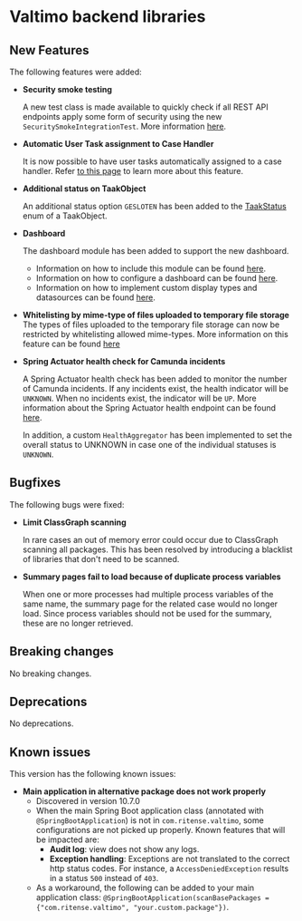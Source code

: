 # Valtimo backend libraries

## New Features

The following features were added:

*   **Security smoke testing**

    A new test class is made available to quickly check if all REST API endpoints apply some form of security using the new `SecuritySmokeIntegrationTest`. More information [here](../../../running-valtimo/application-configuration/security-testing.md).
*   **Automatic User Task assignment to Case Handler**

    It is now possible to have user tasks automatically assigned to a case handler. Refer [to this page](broken-reference) to learn more about this feature.
*   **Additional status on TaakObject**

    An additional status option `GESLOTEN` has been added to the [TaakStatus](https://github.com/valtimo-platform/valtimo-backend-libraries/blob/main/zgw/portaaltaak/src/main/kotlin/com/ritense/portaaltaak/TaakObject.kt#L49) enum of a TaakObject.
*   **Dashboard**

    The dashboard module has been added to support the new dashboard.

    * Information on how to include this module can be found [here](../../../fundamentals/getting-started/modules/core/dashboard.md).
    * Information on how to configure a dashboard can be found [here](../../../features/dashboard/).
    * Information on how to implement custom display types and datasources can be found [here](../../../features/dashboard/dashboard-1/).
* **Whitelisting by mime-type of files uploaded to temporary file storage** The types of files uploaded to the temporary file storage can now be restricted by whitelisting allowed mime-types. More information on this feature can be found [here](../../../running-valtimo/application-configuration/temporary-file-storage.md#whitelisting-file-types-for-uploads)
*   **Spring Actuator health check for Camunda incidents**

    A Spring Actuator health check has been added to monitor the number of Camunda incidents. If any incidents exist, the health indicator will be `UNKNOWN`. When no incidents exist, the indicator will be `UP`. More information about the Spring Actuator health endpoint can be found [here](https://docs.spring.io/spring-boot/docs/current/reference/html/actuator.html#actuator.endpoints.health).

    In addition, a custom `HealthAggregator` has been implemented to set the overall status to UNKNOWN in case one of the individual statuses is `UNKNOWN`.

## Bugfixes

The following bugs were fixed:

*   **Limit ClassGraph scanning**

    In rare cases an out of memory error could occur due to ClassGraph scanning all packages. This has been resolved by introducing a blacklist of libraries that don't need to be scanned.
*   **Summary pages fail to load because of duplicate process variables**

    When one or more processes had multiple process variables of the same name, the summary page for the related case would no longer load. Since process variables should not be used for the summary, these are no longer retrieved.

## Breaking changes

No breaking changes.

## Deprecations

No deprecations.

## Known issues

This version has the following known issues:

* **Main application in alternative package does not work properly**
  * Discovered in version 10.7.0
  * When the main Spring Boot application class (annotated with `@SpringBootApplication`) is not in `com.ritense.valtimo`, some configurations are not picked up properly. Known features that will be impacted are:
    * **Audit log**: view does not show any logs.
    * **Exception handling**: Exceptions are not translated to the correct http status codes. For instance, a `AccessDeniedException` results in a status `500` instead of `403`.
  * As a workaround, the following can be added to your main application class: `@SpringBootApplication(scanBasePackages = {"com.ritense.valtimo", "your.custom.package"})`.
